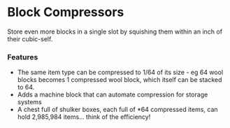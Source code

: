 # Block Compressors<!--$headerTitle--><!--$pmc:delete-->

Store even more blocks in a single slot by squishing them within an inch of their cubic-self.<!--$pmc:headerSize-->

### Features
- The same item type can be compressed to 1/64 of its size - eg 64 wool blocks becomes 1 compressed wool block, which itself can be stacked to 64.
- Adds a machine block that can automate compression for storage systems 
- A chest full of shulker boxes, each full of *64 compressed items, can hold 2,985,984 items... think of the efficiency!
